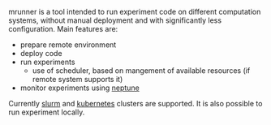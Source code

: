 mrunner is a tool intended to run experiment code on different
computation systems, without manual deployment and with significantly
less configuration. Main features are:

- prepare remote environment
- deploy code
- run experiments
  - use of scheduler, based on mangement of available resources
(if remote system supports it)
- monitor experiments using [neptune](https://neptune.ml)

Currently [slurm](https://slurm.schedmd.com) and
[kubernetes](http://kubernetes.io) clusters are supported.
It is also possible to run experiment locally.

